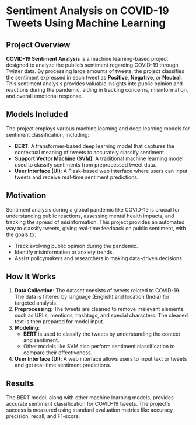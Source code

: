 # Sentiment Analysis on COVID-19 Tweets Using Machine Learning

## Project Overview

**COVID-19 Sentiment Analysis** is a machine learning-based project designed to analyze the public’s sentiment regarding COVID-19 through Twitter data. By processing large amounts of tweets, the project classifies the sentiment expressed in each tweet as **Positive**, **Negative**, or **Neutral**. This sentiment analysis provides valuable insights into public opinion and reactions during the pandemic, aiding in tracking concerns, misinformation, and overall emotional response.

## Models Included

The project employs various machine learning and deep learning models for sentiment classification, including:
- **BERT**: A transformer-based deep learning model that captures the contextual meaning of tweets to accurately classify sentiment.
- **Support Vector Machine (SVM)**: A traditional machine learning model used to classify sentiments from preprocessed tweet data.
- **User Interface (UI)**: A Flask-based web interface where users can input tweets and receive real-time sentiment predictions.

## Motivation

Sentiment analysis during a global pandemic like COVID-19 is crucial for understanding public reactions, assessing mental health impacts, and tracking the spread of misinformation. This project provides an automated way to classify tweets, giving real-time feedback on public sentiment, with the goals to:
- Track evolving public opinion during the pandemic.
- Identify misinformation or anxiety trends.
- Assist policymakers and researchers in making data-driven decisions.

## How It Works

1. **Data Collection**: The dataset consists of tweets related to COVID-19. The data is filtered by language (English) and location (India) for targeted analysis.
2. **Preprocessing**: The tweets are cleaned to remove irrelevant elements such as URLs, mentions, hashtags, and special characters. The cleaned text is then prepared for model input.
3. **Modeling**: 
   - **BERT** is used to classify the tweets by understanding the context and sentiment.
   - Other models like SVM also perform sentiment classification to compare their effectiveness.
4. **User Interface (UI)**: A web interface allows users to input text or tweets and get real-time sentiment predictions.

## Results

The BERT model, along with other machine learning models, provides accurate sentiment classification for COVID-19 tweets. The project’s success is measured using standard evaluation metrics like accuracy, precision, recall, and F1-score.


